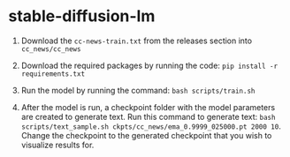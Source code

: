 # stable-diffusion-lm
 
1) Download the `cc-news-train.txt` from the releases section into `cc_news/cc_news`

2) Download the required packages by running the code: `pip install -r requirements.txt`

3) Run the model by running the command: `bash scripts/train.sh`

4) After the model is run, a checkpoint folder with the model parameters are created to generate text. Run this command to generate text: `bash scripts/text_sample.sh ckpts/cc_news/ema_0.9999_025000.pt 2000 10`. Change the checkpoint to the generated checkpoint that you wish to visualize results for.

